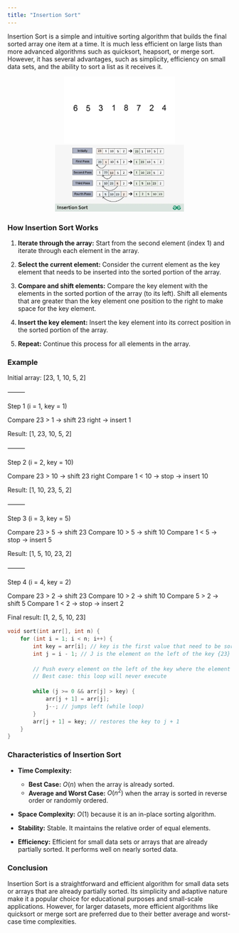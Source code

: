 ```yaml
---
title: "Insertion Sort"
---
```


Insertion Sort is a simple and intuitive sorting algorithm that builds the final sorted array one item at a time. It is much less efficient on large lists than more advanced algorithms such as quicksort, heapsort, or merge sort. However, it has several advantages, such as simplicity, efficiency on small data sets, and the ability to sort a list as it receives it.

<div style="text-align: center;">
  <img src="/images/cpp/02-Algorithms/Insertion-sort-example-300px.gif" height="150">
</div>

<div style="text-align: center;">
  <img src="/images/cpp/02-Algorithms/Insertion-sorting.png" height="150">
</div>

### How Insertion Sort Works

1. **Iterate through the array:** Start from the second element (index 1) and iterate through each element in the array.

2. **Select the current element:** Consider the current element as the key element that needs to be inserted into the sorted portion of the array.

3. **Compare and shift elements:** Compare the key element with the elements in the sorted portion of the array (to its left). Shift all elements that are greater than the key element one position to the right to make space for the key element.

4. **Insert the key element:** Insert the key element into its correct position in the sorted portion of the array.

5. **Repeat:** Continue this process for all elements in the array.

### Example

Initial array:
[23, 1, 10, 5, 2]

⸻

Step 1 (i = 1, key = 1)

Compare 23 > 1 → shift 23 right → insert 1

Result: [1, 23, 10, 5, 2]

⸻

Step 2 (i = 2, key = 10)

Compare 23 > 10 → shift 23 right
Compare 1 < 10 → stop → insert 10

Result: [1, 10, 23, 5, 2]

⸻

Step 3 (i = 3, key = 5)

Compare 23 > 5 → shift 23
Compare 10 > 5 → shift 10
Compare 1 < 5 → stop → insert 5

Result: [1, 5, 10, 23, 2]

⸻

Step 4 (i = 4, key = 2)

Compare 23 > 2 → shift 23
Compare 10 > 2 → shift 10
Compare 5 > 2 → shift 5
Compare 1 < 2 → stop → insert 2

Final result: [1, 2, 5, 10, 23]

```c++
void sort(int arr[], int n) {
    for (int i = 1; i < n; i++) {
        int key = arr[i]; // key is the first value that need to be sorted {1}
        int j = i - 1; // J is the element on the left of the key {23}

        // Push every element on the left of the key where the element is > than key to the right of the key
        // Best case: this loop will never execute
        
        while (j >= 0 && arr[j] > key) {
            arr[j + 1] = arr[j];
            j--; // jumps left (while loop)
        }
        arr[j + 1] = key; // restores the key to j + 1
    }
}
```

### Characteristics of Insertion Sort

- **Time Complexity:**
  - **Best Case:** $O(n)$ when the array is already sorted.
  - **Average and Worst Case:** $O(n^2)$ when the array is sorted in reverse order or randomly ordered.
  
- **Space Complexity:** $O(1)$ because it is an in-place sorting algorithm.

- **Stability:** Stable. It maintains the relative order of equal elements.

- **Efficiency:** Efficient for small data sets or arrays that are already partially sorted. It performs well on nearly sorted data.

### Conclusion

Insertion Sort is a straightforward and efficient algorithm for small data sets or arrays that are already partially sorted. Its simplicity and adaptive nature make it a popular choice for educational purposes and small-scale applications. However, for larger datasets, more efficient algorithms like quicksort or merge sort are preferred due to their better average and worst-case time complexities.